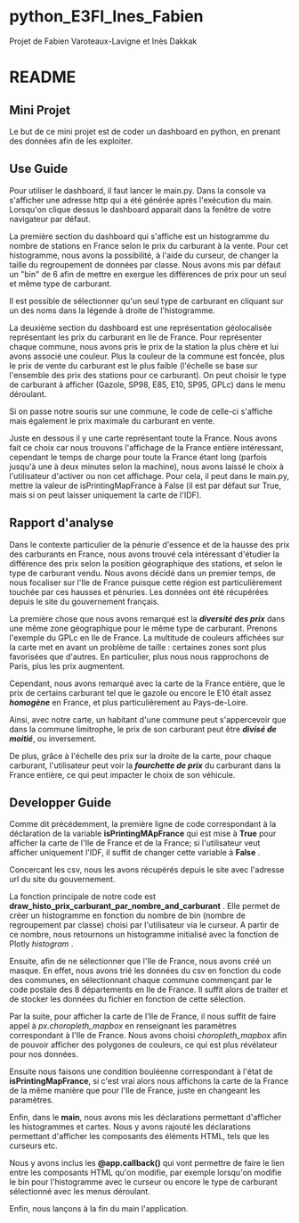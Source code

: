 # python_E3FI_Ines_Fabien
Projet de Fabien Varoteaux-Lavigne et Inès Dakkak
# README

## Mini Projet
    
Le but de ce mini projet est de coder un dashboard en python, en prenant des données afin de les exploiter.

## Use Guide
Pour utiliser le dashboard, il faut lancer le main.py.
Dans la console va s'afficher une adresse http qui a été générée après l'exécution du main. Lorsqu'on clique dessus le dashboard apparait dans la fenêtre de votre navigateur par défaut.

La première section du dashboard qui s'affiche est un histogramme du nombre de stations en France selon le prix du carburant à la vente. Pour cet histogramme, nous avons la possibilité, à l'aide du curseur, de changer la taille du regroupement de données par classe. Nous avons mis par défaut un "bin" de 6 afin de mettre en exergue les différences de prix pour un seul et même type de carburant.

Il est possible de sélectionner qu'un seul type de carburant en cliquant sur un des noms dans la légende à droite de l'histogramme.

La deuxième section du dashboard est une représentation géolocalisée représentant les prix du carburant en Ile de France. Pour représenter chaque commune, nous avons pris le prix de la station la plus chère et lui avons associé une couleur. Plus la couleur de la commune est foncée, plus le prix de vente du carburant est le plus faible (l'échelle se base sur l'ensemble des prix des stations pour ce carburant). On peut choisir le type de carburant à afficher (Gazole, SP98, E85, E10, SP95, GPLc) dans le menu déroulant.

Si on passe notre souris sur une commune, le code de celle-ci s'affiche mais également le prix maximale du carburant en vente.

Juste en dessous il y une carte représentant toute la France. Nous avons fait ce choix car nous trouvons l'affichage de la France entière intéressant, cependant le temps de charge pour toute la France étant long (parfois jusqu'à une à deux minutes selon la machine), nous avons laissé le choix à l'utilisateur d'activer ou non cet affichage. Pour cela, il peut dans le main.py, mettre la valeur de isPrintingMapFrance à False (il est par défaut sur True, mais si on peut laisser uniquement la carte de l'IDF).


## Rapport d'analyse

Dans le contexte particulier de la pénurie d'essence et de la hausse des prix des carburants en France, nous avons trouvé cela intéressant d'étudier la différence des prix selon la position géographique des stations, et selon le type de carburant vendu. Nous avons décidé dans un premier temps, de nous focaliser sur l'Ile de France puisque cette région est particulièrement touchée par ces hausses et pénuries. Les données ont été récupérées depuis le site du gouvernement français.

La première chose que nous avons remarqué est la ***diversité des prix*** dans une même zone géographique pour le même type de carburant. Prenons l'exemple du GPLc en Ile de France. La multitude de couleurs affichées sur la carte met en avant un problème de taille : certaines zones sont plus favorisées que d'autres. En particulier, plus nous nous rapprochons de Paris, plus les prix augmentent.

Cependant, nous avons remarqué avec la carte de la France entière, que le prix de certains carburant tel que le gazole ou encore le E10 était assez ***homogène*** en France, et plus particulièrement au Pays-de-Loire.

Ainsi, avec notre carte, un habitant d'une commune peut s'appercevoir que dans la commune limitrophe, le prix de son carburant peut être ***divisé de moitié***, ou inversement.

De plus, grâce à l'échelle des prix sur la droite de la carte, pour chaque carburant, l'utilisateur peut voir la ***fourchette de prix*** du carburant dans la France entière, ce qui peut impacter le choix de son véhicule.

## Developper Guide
    
Comme dit précédemment, la première ligne de code correspondant à la déclaration de la variable **isPrintingMApFrance** qui est mise à **True** pour afficher la carte de l'Ile de France et de la France; si l'utilisateur veut afficher uniquement l'IDF, il suffit de changer cette variable à **False** .

Concercant les csv, nous les avons récupérés depuis le site avec l'adresse url du site du gouvernement.

La fonction principale de notre code est **draw_histo_prix_carburant_par_nombre_and_carburant** . Elle permet de créer un histogramme en fonction du nombre de bin (nombre de regroupement par classe) choisi par l'utilisateur via le curseur. A partir de ce nombre, nous retournons un histogramme initialisé avec la fonction de Plotly *histogram* .

Ensuite, afin de ne sélectionner que l'Ile de France, nous avons créé un masque. En effet, nous avons trié les données du csv en fonction du code des communes, en sélectionnant chaque commune commençant par le code postale des 8 départements en Ile de France. Il suffit alors de traiter et de stocker les données du fichier en fonction de cette sélection. 

Par la suite, pour afficher la carte de l'Ile de France, il nous suffit de faire appel à *px.choropleth_mapbox* en renseignant les paramètres correspondant à l'Ile de France. Nous avons choisi *choropleth_mapbox* afin de pouvoir afficher des polygones de couleurs, ce qui est plus révélateur pour nos données.

Ensuite nous faisons une condition bouléenne correspondant à l'état de **isPrintingMapFrance**, si c'est vrai alors nous affichons la carte de la France de la même manière que pour l'Ile de France, juste en changeant les paramètres. 

Enfin, dans le **main**, nous avons mis les déclarations permettant d'afficher les histogrammes et cartes. Nous y avons rajouté les déclarations permettant d'afficher les composants des éléments HTML, tels que les curseurs etc. 
    
Nous y avons inclus les **@app.callback()** qui vont permettre de faire le lien entre les composants HTML qu'on modifie, par exemple lorsqu'on modifie le bin pour l'histogramme avec le curseur ou encore le type de carburant sélectionné avec les menus déroulant.
    
Enfin, nous lançons à la fin du main l'application. 
